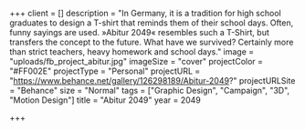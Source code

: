+++
client = []
description = "In Germany, it is a tradition for high school graduates to design a T-shirt that reminds them of their school days. Often, funny sayings are used. »Abitur 2049« resembles such a T-Shirt, but transfers the concept to the future. What have we survived? Certainly more than strict teachers, heavy homework and school days."
image = "uploads/fb_project_abitur.jpg"
imageSize = "cover"
projectColor = "#FF002E"
projectType = "Personal"
projectURL = "https://www.behance.net/gallery/126298189/Abitur-2049?"
projectURLSite = "Behance"
size = "Normal"
tags = ["Graphic Design", "Campaign", "3D", "Motion Design"]
title = "Abitur 2049"
year = 2049

+++
